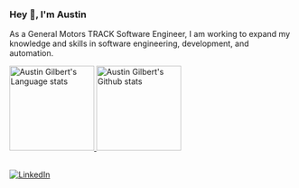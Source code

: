 ### Hey 👋, I'm Austin

As a General Motors TRACK Software Engineer, I am working to expand my knowledge and skills in software engineering, development, and automation.

<!-- Dark Mode -->
<div align="left"> 
<a href="https://github.com/agilbert28/">
<img height=150 src="https://github-readme-stats-git-masterrstaa-rickstaa.vercel.app/api/top-langs/?username=agilbert28&layout=compact&langs_count=10&hide_border=true&role=owner,collaborator,organization_member&theme=dark&bg_color=000000#gh-dark-mode-only" alt="Austin Gilbert's Language stats" />
</a>
<a href="https://github.com/agilbert28/">
<img height=150 src="https://github-readme-stats-git-masterrstaa-rickstaa.vercel.app/api?username=agilbert28&show_icons=true&count_private=true&line_height=28&hide_border=true&card_width=450&include_all_commits=true&role=owner,collaborator,organization_member&exclude_repo=github-readme-stats&theme=dark&bg_color=000000#gh-dark-mode-only" alt="Austin Gilbert's Github stats" />
</a>
</div>
<br/>

<!-- SHIELDS -->
[![LinkedIn][linkedin-shield]][linkedin-url]

<!-- MARKDOWN LINKS & IMAGES -->
[linkedin-shield]: https://img.shields.io/badge/-LinkedIn-black.svg?style=for-the-badge&logo=linkedin&color=black
[linkedin-url]: https://linkedin.com/in/austingilbert28

<!--
**agilbert28/agilbert28** is a ✨ _special_ ✨ repository because its `README.md` (this file) appears on your GitHub profile.

Here are some ideas to get you started:

- 🔭 I’m currently working on ...
- 🌱 I’m currently learning ...
- 👯 I’m looking to collaborate on ...
- 🤔 I’m looking for help with ...
- 💬 Ask me about ...
- 📫 How to reach me: ...
- 😄 Pronouns: ...
- ⚡ Fun fact: ...
-->
